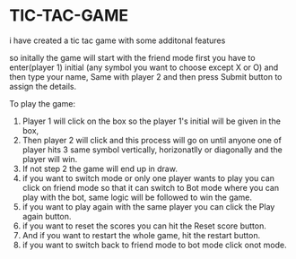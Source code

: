 # TIC-TAC-GAME
i have created a tic tac game with some additonal features


so initally the game will start with the friend mode 
first you have to enter(player 1) initial (any symbol you want to choose except X or O) and then type your name,
Same with player 2 and then press Submit button to assign the details.

To play the game: 
   1. Player 1 will click on the box so the player 1's initial will be given in the box,
   2. Then player 2 will click and this process will go on until anyone one of player hits 3 same symbol vertically, horizonatlly or diagonally and the player will win.
   3. If not step 2 the game will end up in draw.
   4. if you want to switch mode or only one player wants to play you can click on friend mode so that it can switch to Bot mode where you can play with the bot, same logic will be followed to win the game.
   5. if you want to play again with the same player you can click the Play again button.
   6. if you want to reset the scores you can hit the Reset score button.
   7. And if you want to restart the whole game, hit the restart button.
   8. if you want to switch back to friend mode to bot mode click onot mode. 